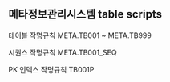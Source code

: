 ## 메타정보관리시스템 table scripts

테이블 작명규칙 META.TB001 ~ META.TB999

시퀀스 작명규칙 META.TB001_SEQ

PK 인덱스 작명규칙 TB001P
